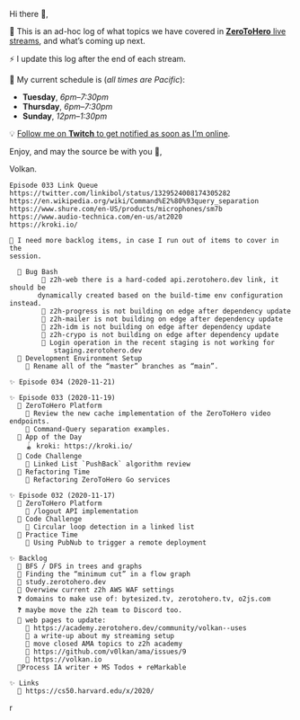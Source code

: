 Hi there 🙋,

🗻 This is an ad-hoc log of what topics we have covered in [**ZeroToHero** live
streams](https://twitch.tv/ZeroToHeroDev), and what’s coming up next.

⚡ I update this log after the end of each stream.

📅 My current schedule is (*all times are Pacific*):

* **Tuesday**, *6pm–7:30pm*
* **Thursday**, *6pm–7:30pm*
* **Sunday**, *12pm–1:30pm*

💡 [Follow me on **Twitch** to get notified as soon as I’m 
online](https://twitch.tv/ZeroToHeroDev).

Enjoy, and may the source be with you 🦄,

Volkan.


```
Episode 033 Link Queue
https://twitter.com/linkibol/status/1329524008174305282
https://en.wikipedia.org/wiki/Command%E2%80%93query_separation
https://www.shure.com/en-US/products/microphones/sm7b
https://www.audio-technica.com/en-us/at2020
https://kroki.io/

💁 I need more backlog items, in case I run out of items to cover in the
session.

  📂 Bug Bash
		🐞 z2h-web there is a hard-coded api.zerotohero.dev link, it should be
       dynamically created based on the build-time env configuration instead.
		🐞 z2h-progress is not building on edge after dependency update
		🐞 z2h-mailer is not building on edge after dependency update
		🐞 z2h-idm is not building on edge after dependency update
		🐞 z2h-crypo is not building on edge after dependency update
		🐞 Login operation in the recent staging is not working for
		   staging.zerotohero.dev 
  📂 Development Environment Setup 
    🔨 Rename all of the “master” branches as “main”.

✨ Episode 034 (2020-11-21)

✨ Episode 033 (2020-11-19)
  📂 ZeroToHero Platform 
    🐞 Review the new cache implementation of the ZeroToHero video endpoints.
    🔨 Command-Query separation examples.
  📂 App of the Day 
    🪀 kroki: https://kroki.io/ 
  📂 Code Challenge
    🧩 Linked List `PushBack` algorithm review
  📂 Refactoring Time
    🔨 Refactoring ZeroToHero Go services

✨ Episode 032 (2020-11-17)
  📂 ZeroToHero Platform 
    🦄 /logout API implementation
  📂 Code Challenge
    🧩 Circular loop detection in a linked list 
  📂 Practice Time
    🚀 Using PubNub to trigger a remote deployment 

✨ Backlog 
  🧩 BFS / DFS in trees and graphs
  🧩 Finding the “minimum cut” in a flow graph 
  🔬 study.zerotohero.dev
  📡 Overwiew current z2h AWS WAF settings
  ❓ domains to make use of: bytesized.tv, zerotohero.tv, o2js.com              
  ❓ maybe move the z2h team to Discord too. 
  🌊 web pages to update:
    🦆 https://academy.zerotohero.dev/community/volkan--uses
    🦆 a write-up about my streaming setup
    🦆 move closed AMA topics to z2h academy
    🦆 https://github.com/v0lkan/ama/issues/9
    🦆 https://volkan.io
  🧹Process IA writer + MS Todos + reMarkable

✨ Links 
  🌠 https://cs50.harvard.edu/x/2020/
```
r
